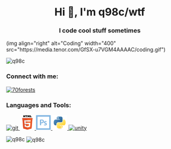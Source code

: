 <h1 align="center">Hi 👋, I'm q98c/wtf</h1>
<h3 align="center">I code cool stuff sometimes</h3>
(img align="right" alt="Coding" width="400" src="https://media.tenor.com/GfSX-u7VGM4AAAAC/coding.gif")

<p align="left"> <img src="https://komarev.com/ghpvc/?username=q98c&label=Profile%20views&color=0e75b6&style=flat" alt="q98c" /> </p>

<h3 align="left">Connect with me:</h3>
<p align="left">
<a href="https://twitter.com/70forests" target="blank"><img align="center" src="https://raw.githubusercontent.com/rahuldkjain/github-profile-readme-generator/master/src/images/icons/Social/twitter.svg" alt="70forests" height="30" width="40" /></a>
</p>

<h3 align="left">Languages and Tools:</h3>
<p align="left"> <a href="https://git-scm.com/" target="_blank" rel="noreferrer"> <img src="https://www.vectorlogo.zone/logos/git-scm/git-scm-icon.svg" alt="git" width="40" height="40"/> </a> <a href="https://www.w3.org/html/" target="_blank" rel="noreferrer"> <img src="https://raw.githubusercontent.com/devicons/devicon/master/icons/html5/html5-original-wordmark.svg" alt="html5" width="40" height="40"/> </a> <a href="https://www.photoshop.com/en" target="_blank" rel="noreferrer"> <img src="https://raw.githubusercontent.com/devicons/devicon/master/icons/photoshop/photoshop-line.svg" alt="photoshop" width="40" height="40"/> </a> <a href="https://www.python.org" target="_blank" rel="noreferrer"> <img src="https://raw.githubusercontent.com/devicons/devicon/master/icons/python/python-original.svg" alt="python" width="40" height="40"/> </a> <a href="https://unity.com/" target="_blank" rel="noreferrer"> <img src="https://www.vectorlogo.zone/logos/unity3d/unity3d-icon.svg" alt="unity" width="40" height="40"/> </a> </p>

<p><img align="left" src="https://github-readme-stats.vercel.app/api/top-langs?username=q98c&show_icons=true&locale=en&layout=compact" alt="q98c" /></p>

<p>&nbsp;<img align="center" src="https://github-readme-stats.vercel.app/api?username=q98c&show_icons=true&locale=en" alt="q98c" /></p>
